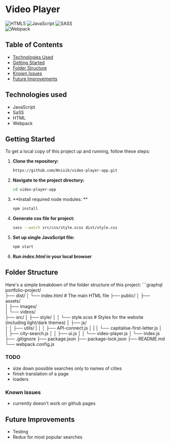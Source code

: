 # Video Player
![HTML5](https://img.shields.io/badge/html5-%23E34F26.svg?style=for-the-badge&logo=html5&logoColor=white)
![JavaScript](https://img.shields.io/badge/javascript-%23323330.svg?style=for-the-badge&logo=javascript&logoColor=%23F7DF1E)
![SASS](https://img.shields.io/badge/SASS-hotpink.svg?style=for-the-badge&logo=SASS&logoColor=white)</br>
![Webpack](https://img.shields.io/badge/webpack-%238DD6F9.svg?style=for-the-badge&logo=webpack&logoColor=black)

## Table of Contents
- [Technologies Used](#technologies-used)
- [Getting Started](#getting-started)
- [Folder Structure](#folder-structure)
- [Known Issues](#known-issues)
- [Future Improvements](#future-improvements)

## Technologies used
* JavaScript
* SaSS
* HTML
* Webpack

## Getting Started
To get a local copy of this project up and running, follow these steps:
1. **Clone the repository:**
   ```bash
   https://github.com/Nnisik/video-player-app.git
2. **Navigate to the project directory:**
   ```bash
   cd video-player-app
3. **Install required node modules: **
   ```bash
   npm install
4. **Generate css file for project:**
   ```bash
   sass --watch src/css/style.scss dist/style.css
5. **Set up single JavaScript file:**
   ```bash
   npm start
6. **Run <i>index.html</i> in your local browser**

## Folder Structure
Here's a simple breakdown of the folder structure of this project:
    ```graphql
    portfolio-project/          
    ├── dist/
    │   └── index.html            # The main HTML file
    ├── public/
    │   ├── assets/               
    │   ├── images/               
    │   └── videos/               
    ├── src/
    │   ├── style/
    │   │   └── style.scss        # Styles for the website (including light/dark themes)
    │   ├── js/            
    │   │   ├── utils/
    |   │   │   ├── API-connect.js
    │   |   │   └── capitalise-first-letter.js
    │   │   ├── city-search.js
    │   │   ├── ui.js
    │   │   └── video-player.js
    │   └── index.js 
    ├── .gitignore
    ├── package.json
    ├── package-lock.json
    ├── README.md
    └── webpack.config.js

### TODO
* size down possible searches only to names of cities
* finish translation of a page
* loaders

### Known Issues
* currently doesn't work on github pages

## Future Improvements
* Testing
* Redux for most popular searches

